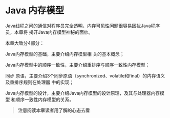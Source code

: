# Java 内存模型

Java线程之间的通信对程序员完全透明，内存可见性问题很容易困扰Java程序员，本章将揭开Java内存模型神秘的面纱。

本章大致分4部分：

Java内存模型的基础，主要介绍内存模型相关的基本概念；

Java内存模型中的顺序一致性，主要介绍重排序与顺序一致性内存模型；

同步原语，主要介绍3个同步原语（synchronized、volatile和final）的内存语义及重排序规则在处理器中的实现；

Java内存模型的设计，主要介绍Java内存模型的设计原理，及其与处理器内存模型和顺序一致性内存模型的关系。

> **注意阅读本章读者用了解的心态去看**



